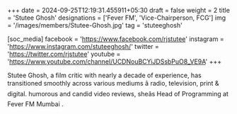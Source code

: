 +++
date = 2024-09-25T12:19:31.455911+05:30
draft = false
weight = 2
title = 'Stutee Ghosh'
designations = ['Fever FM', 'Vice-Chairperson, FCG']
img = '/images/members/Stutee-Ghosh.jpg'
tag = 'stuteeghosh'

[soc_media]
facebook = 'https://www.facebook.com/rjstutee'
instagram = 'https://www.instagram.com/stuteeghosh/'
twitter = 'https://twitter.com/rjstutee'
youtube = 'https://www.youtube.com/channel/UCDNouBCYiJDSsbPuO8_VE9A'
+++

Stutee Ghosh, a film critic with nearly a decade of experience, has transitioned smoothly across various mediums â radio, television, print & digital. humorous and candid video reviews, sheâs Head of Programming at Fever FM Mumbai .
